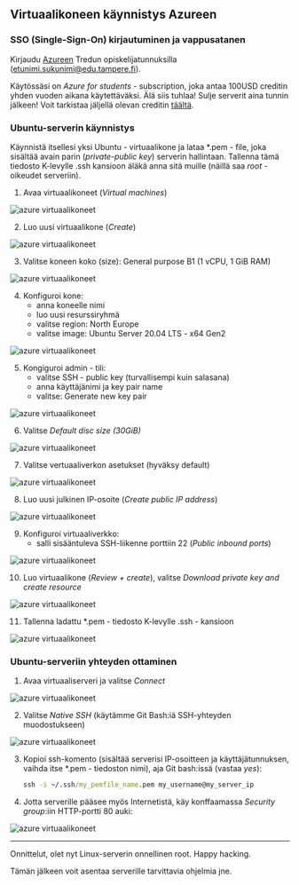 ## Virtuaalikoneen käynnistys Azureen

### SSO (Single-Sign-On) kirjautuminen ja vappusatanen

Kirjaudu [Azureen](https://azure.microsoft.com/en-us/get-started/azure-portal) Tredun opiskelijatunnuksilla (etunimi.sukunimi@edu.tampere.fi).

Käytössäsi on *Azure for students* - subscription, joka antaa 100USD creditin yhden vuoden aikana käytettäväksi. Älä siis tuhlaa! Sulje serverit aina tunnin jälkeen! Voit tarkistaa jäljellä olevan creditin [täältä](https://www.microsoftazuresponsorships.com/Balance).

### Ubuntu-serverin käynnistys

Käynnistä itsellesi yksi Ubuntu - virtuaalikone ja lataa *.pem - file, joka sisältää avain parin (*private-public key*) serverin hallintaan. Tallenna tämä tiedosto K-levylle .ssh kansioon äläkä anna sitä muille (näillä saa *root* - oikeudet serveriin).

1. Avaa virtuaalikoneet (*Virtual machines*)

![azure virtuaalikoneet](./img/azure_virtual1.PNG)

2. Luo uusi virtuaalikone (*Create*)

![azure virtuaalikoneet](./img/azure_virtual0.PNG)

3. Valitse koneen koko (size): General purpose B1 (1 vCPU, 1 GiB RAM)

![azure virtuaalikoneet](./img/azure_virtual2.PNG)

4. Konfiguroi kone: 
    - anna koneelle nimi
    - luo uusi resurssiryhmä 
    - valitse region: North Europe
    - valitse image: Ubuntu Server 20.04 LTS - x64 Gen2

![azure virtuaalikoneet](./img/azure_virtual3a.png)

5. Kongiguroi admin - tili:
    - valitse SSH - public key (turvallisempi kuin salasana)
    - anna käyttäjänimi ja key pair name
    - valitse: Generate new key pair

![azure virtuaalikoneet](./img/azure_virtual4.png)

6. Valitse *Default disc size (30GiB)*

![azure virtuaalikoneet](./img/azure_virtual5.png)

7. Valitse vertuaaliverkon asetukset (hyväksy default)

![azure virtuaalikoneet](./img/azure_virtual6.png)

8. Luo uusi julkinen IP-osoite (*Create public IP address*)

![azure virtuaalikoneet](./img/azure_virtual7.png)

9. Konfiguroi virtuaaliverkko: 
    - salli sisääntuleva SSH-liikenne porttiin 22 (*Public inbound ports*)

![azure virtuaalikoneet](./img/azure_virtual8.png)

10. Luo virtuaalikone (*Review + create*), valitse *Download private key and create resource*

![azure virtuaalikoneet](./img/azure_virtual9.png)

11. Tallenna ladattu *.pem - tiedosto K-levylle .ssh - kansioon

![azure virtuaalikoneet](./img/azure_virtual10.png)

### Ubuntu-serveriin yhteyden ottaminen

1. Avaa virtuaaliserveri ja valitse *Connect*

![azure virtuaalikoneet](./img/azure_virtual11.png)

2. Valitse *Native SSH* (käytämme Git Bash:iä SSH-yhteyden muodostukseen)

![azure virtuaalikoneet](./img/azure_virtual12.png)

3. Kopioi ssh-komento (sisältää serverisi IP-osoitteen ja käyttäjätunnuksen, vaihda itse *.pem - tiedoston nimi), aja Git bash:issä (vastaa *yes*):

    ```cmd
    ssh -i ~/.ssh/my_pemfile_name.pem my_username@my_server_ip
    ```

4. Jotta serverille pääsee myös Internetistä, käy konffaamassa *Security group*:iin HTTP-portti 80 auki:

![azure virtuaalikoneet](./img/azure_virtual14.png)

---

Onnittelut, olet nyt Linux-serverin onnellinen root. Happy hacking. 

Tämän jälkeen voit asentaa serverille tarvittavia ohjelmia jne.








